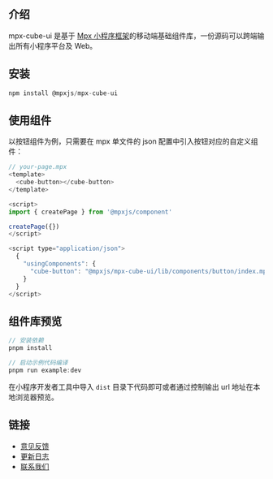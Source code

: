 ## 介绍

mpx-cube-ui 是基于 [Mpx 小程序框架](https://www.mpxjs.cn/)的移动端基础组件库，一份源码可以跨端输出所有小程序平台及 Web。

## 安装

```javascript
npm install @mpxjs/mpx-cube-ui
```

## 使用组件

以按钮组件为例，只需要在 mpx 单文件的 json 配置中引入按钮对应的自定义组件：

```javascript
// your-page.mpx
<template>
  <cube-button></cube-button>
</template>

<script>
import { createPage } from '@mpxjs/component'

createPage({})
</script>

<script type="application/json">
  {
    "usingComponents": {
      "cube-button": "@mpxjs/mpx-cube-ui/lib/components/button/index.mpx"
    }
  }
</script>
```

## 组件库预览

```javascript
// 安装依赖
pnpm install

// 启动示例代码编译
pnpm run example:dev
```

在小程序开发者工具中导入 `dist` 目录下代码即可或者通过控制输出 url 地址在本地浏览器预览。

## 链接

* [意见反馈](/issues)
* [更新日志](/blob/main/docs/guide/changelog.md)
* [联系我们](/blob/main/docs/guide/contact.md)
